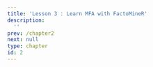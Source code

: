 ```yaml
---
title: 'Lesson 3 : Learn MFA with FactoMineR'
description:
  ''
prev: /chapter2
next: null
type: chapter
id: 2
---
```


